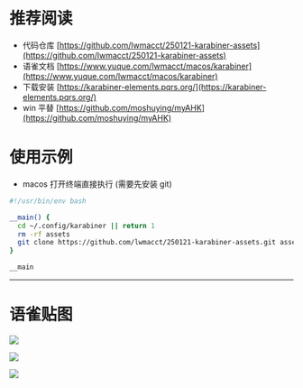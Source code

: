 # 推荐阅读

- 代码仓库 [https://github.com/lwmacct/250121-karabiner-assets](https://github.com/lwmacct/250121-karabiner-assets)
- 语雀文档 [https://www.yuque.com/lwmacct/macos/karabiner](https://www.yuque.com/lwmacct/macos/karabiner)
- 下载安装 [https://karabiner-elements.pqrs.org/](https://karabiner-elements.pqrs.org/)
- win 平替 [https://github.com/moshuying/myAHK](https://github.com/moshuying/myAHK)

# 使用示例

- macos 打开终端直接执行 (需要先安装 git)

```bash
#!/usr/bin/env bash

__main() {
  cd ~/.config/karabiner || return 1
  rm -rf assets
  git clone https://github.com/lwmacct/250121-karabiner-assets.git assets
}

__main
```

---

# 语雀贴图

![](https://cdn.nlark.com/yuque/0/2025/png/780867/1737446037507-1e915634-9187-457b-8071-4c6f7df00c62.png)

![](https://cdn.nlark.com/yuque/0/2025/png/780867/1737447084068-8f3a00ea-c956-42e3-9b70-f43066e27a25.png)

![](https://cdn.nlark.com/yuque/0/2025/png/780867/1737448228174-70e2ab97-ef99-4a68-b068-5ababaf78e1f.png)
